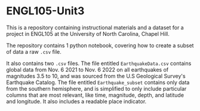 # ENGL105-Unit3

This is a repository containing instructional materials and a dataset for a project in ENGL105 at the University of North Carolina, Chapel Hill. 

The repository contains 1 python notebook, covering how to create a subset of data a raw `.csv` file. 

It also contains two `.csv` files. The file entitled `EarthquakeData.csv` contains global data from Nov. 6 2021 to Nov. 6 2022 on all earthquakes of magnitudes 3.5 to 10, and was sourced from the U.S Geological Survey's Earthquake Catalog. The file entitled `Earthquake_subset` contains only data from the southern hemisphere, and is simplified to only include particular columns that are most relevant, like time, magnitude, depth, and latitude and longitude. It also includes a readable place indicator.

